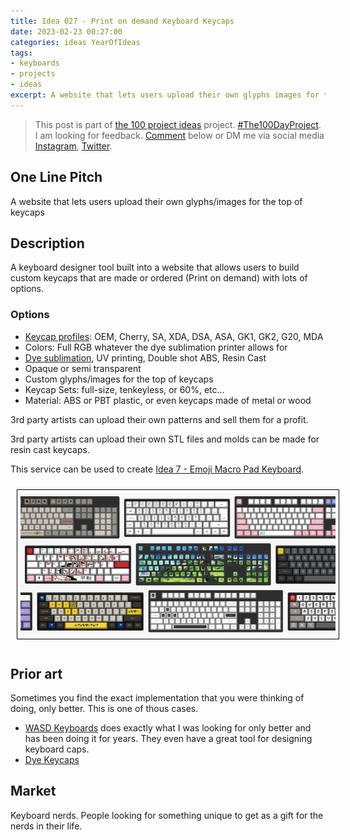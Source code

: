 ```yaml
---
title: Idea 027 - Print on demand Keyboard Keycaps
date: 2023-02-23 00:27:00
categories: ideas YearOfIdeas
tags: 
- keyboards
- projects
- ideas
excerpt: A website that lets users upload their own glyphs images for the top of keycaps
---
```


> This post is part of [the 100 project ideas](/projects/2023-100-ideas/) project. [#The100DayProject](https://www.the100dayproject.org/). I am looking for feedback. <a href='#utterances-comments'>Comment</a> below or DM me via social media <a href="https://instagram.com/funvill" rel="nofollow noopener noreferrer"><i class="fab fa-fw fa-instagram" aria-hidden="true"></i><span class="label">Instagram</span></a>, <a href="https://twitter.com/funvill" rel="nofollow noopener noreferrer"><i class="fab fa-fw fa-twitter" aria-hidden="true"></i><span class="label">Twitter</span></a>.

## One Line Pitch

A website that lets users upload their own glyphs/images for the top of keycaps

## Description

A keyboard designer tool built into a website that allows users to build custom keycaps that are made or ordered (Print on demand) with lots of options.

### Options

- [Keycap profiles](https://keebnews.com/keycap-profiles/0): OEM, Cherry, SA, XDA, DSA, ASA, GK1, GK2, G20, MDA
- Colors: Full RGB whatever the dye sublimation printer allows for
- [Dye sublimation](https://www.youtube.com/watch?v=jNZkzK4l0F8), UV printing, Double shot ABS, Resin Cast
- Opaque or semi transparent
- Custom glyphs/images for the top of keycaps
- Keycap Sets: full-size, tenkeyless, or 60%, etc...
- Material: ABS or PBT plastic, or even keycaps made of metal or wood

3rd party artists can upload their own patterns and sell them for a profit.

3rd party artists can upload their own STL files and molds can be made for resin cast keycaps.

This service can be used to create [Idea 7 - Emoji Macro Pad Keyboard](/idea007-emoji-macro-pad-keyboard).

<img src="/public/uploads/2023/custom-keyboard.png " alt="custom-keyboard" style="float: center; margin: 10px; border: 1px solid black; padding: 5px"/>

## Prior art

Sometimes you find the exact implementation that you were thinking of doing, only better. This is one of thous cases.

- [WASD Keyboards](https://www.wasdkeyboards.com/105-key-iso-custom-cherry-mx-keycap-set.html) does exactly what I was looking for only better and has been doing it for years. They even have a great tool for designing keyboard caps.
- [Dye Keycaps](https://hackaday.com/2023/05/04/easters-over-but-you-can-still-dye-keycaps/)

## Market

Keyboard nerds. People looking for something unique to get as a gift for the nerds in their life.
